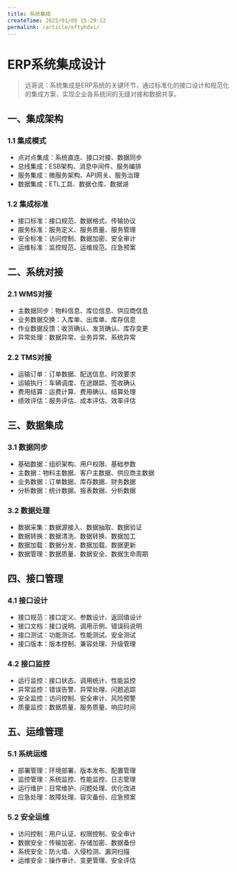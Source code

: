 ```yaml
---
title: 系统集成
createTime: 2025/01/09 15:29:12
permalink: /article/eftyhdxi/
---
```

# ERP系统集成设计

> 远哥说：系统集成是ERP系统的关键环节，通过标准化的接口设计和规范化的集成方案，实现企业各系统间的无缝对接和数据共享。

## 一、集成架构

### 1.1 集成模式
- 点对点集成：系统直连、接口对接、数据同步
- 总线集成：ESB架构、消息中间件、服务编排
- 服务集成：微服务架构、API网关、服务治理
- 数据集成：ETL工具、数据仓库、数据湖

### 1.2 集成标准
- 接口标准：接口规范、数据格式、传输协议
- 服务标准：服务定义、服务质量、服务管理
- 安全标准：访问控制、数据加密、安全审计
- 运维标准：监控规范、运维规范、应急预案

## 二、系统对接

### 2.1 WMS对接
- 主数据同步：物料信息、库位信息、供应商信息
- 业务数据交换：入库单、出库单、库存信息
- 作业数据反馈：收货确认、发货确认、库存变更
- 异常处理：数据异常、业务异常、系统异常

### 2.2 TMS对接
- 运输订单：订单数据、配送信息、时效要求
- 运输执行：车辆调度、在途跟踪、签收确认
- 费用结算：运费计算、费用确认、结算处理
- 绩效评估：服务评估、成本评估、效率评估

## 三、数据集成

### 3.1 数据同步
- 基础数据：组织架构、用户权限、基础参数
- 主数据：物料主数据、客户主数据、供应商主数据
- 业务数据：订单数据、库存数据、财务数据
- 分析数据：统计数据、报表数据、分析数据

### 3.2 数据处理
- 数据采集：数据源接入、数据抽取、数据验证
- 数据转换：数据清洗、数据转换、数据加工
- 数据加载：数据分发、数据加载、数据更新
- 数据管理：数据质量、数据安全、数据生命周期

## 四、接口管理

### 4.1 接口设计
- 接口规范：接口定义、参数设计、返回值设计
- 接口文档：接口说明、调用示例、错误码说明
- 接口测试：功能测试、性能测试、安全测试
- 接口版本：版本控制、兼容处理、升级管理

### 4.2 接口监控
- 运行监控：接口状态、调用统计、性能监控
- 异常监控：错误告警、异常处理、问题追踪
- 安全监控：访问控制、安全审计、风险预警
- 质量监控：数据质量、服务质量、响应时间

## 五、运维管理

### 5.1 系统运维
- 部署管理：环境部署、版本发布、配置管理
- 监控管理：系统监控、性能监控、日志管理
- 运行维护：日常维护、问题处理、优化改进
- 应急处理：故障处理、容灾备份、应急预案

### 5.2 安全运维
- 访问控制：用户认证、权限控制、安全审计
- 数据安全：传输加密、存储加密、数据备份
- 系统安全：防火墙、入侵检测、漏洞扫描
- 运维安全：操作审计、变更管理、安全评估